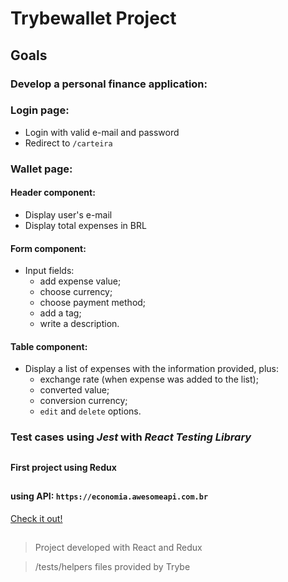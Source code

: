 # Trybewallet Project

## Goals

### Develop a personal finance application:

### Login page:

- Login with valid e-mail and password
- Redirect to `/carteira`

### Wallet page:
#### Header component:

- Display user's e-mail
- Display total expenses in BRL

#### Form component:

- Input fields:
  - add expense value;
  - choose currency;
  - choose payment method;
  - add a tag;
  - write a description.

#### Table component:

- Display a list of expenses with the information provided, plus:
  - exchange rate (when expense was added to the list);
  - converted value;
  - conversion currency;
  - `edit` and `delete` options.

### Test cases using _Jest_ with _React Testing Library_

##

#### First project using Redux

##

#### using API: `https://economia.awesomeapi.com.br`

[Check it out!](https://biancaoura.github.io/project-trybewallet/)

##

> Project developed with React and Redux

> /tests/helpers files provided by Trybe
